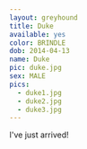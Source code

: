 ```yaml
---
layout: greyhound
title: Duke
available: yes
color: BRINDLE
dob: 2014-04-13
name: Duke
pic: duke.jpg
sex: MALE
pics:
  - duke1.jpg
  - duke2.jpg
  - duke3.jpg
---
```


I've just arrived!

